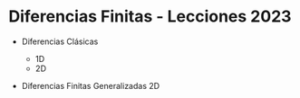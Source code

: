 # Diferencias Finitas - Lecciones 2023

- Diferencias Clásicas
  - 1D
  - 2D
  
- Diferencias Finitas Generalizadas 2D
